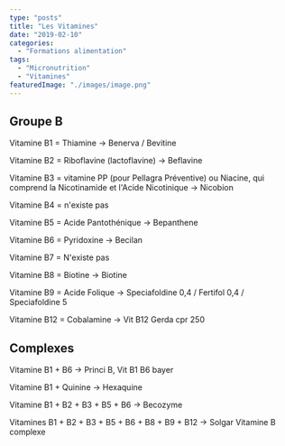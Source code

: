 ```yaml
---
type: "posts"
title: "Les Vitamines"
date: "2019-02-10"
categories:
  - "Formations alimentation"
tags:
  - "Micronutrition"
  - "Vitamines"
featuredImage: "./images/image.png"
---
```


## Groupe B

Vitamine B1 = Thiamine → Benerva / Bevitine

Vitamine B2 = Riboflavine (lactoflavine) → Beflavine

Vitamine B3 = vitamine PP (pour Pellagra Préventive) ou Niacine, qui comprend la Nicotinamide et l'Acide Nicotinique → Nicobion

Vitamine B4 = n'existe pas

Vitamine B5 = Acide Pantothénique → Bepanthene

Vitamine B6 = Pyridoxine → Becilan

Vitamine B7 = N'existe pas

Vitamine B8 = Biotine → Biotine

Vitamine B9 = Acide Folique → Speciafoldine 0,4 / Fertifol 0,4 / Speciafoldine 5

Vitamine B12 = Cobalamine → Vit B12 Gerda cpr 250

## Complexes

Vitamine B1 + B6 → Princi B, Vit B1 B6 bayer

Vitamine B1 + Quinine → Hexaquine

Vitamine B1 + B2 + B3 + B5 + B6 → Becozyme

Vitamines B1 + B2 + B3 + B5 + B6 + B8 + B9 + B12 → Solgar Vitamine B complexe
